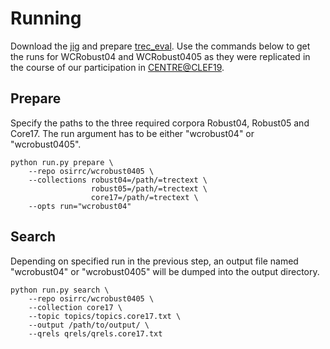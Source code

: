 # Running

Download the [jig](https://github.com/osirrc2019/jig) and prepare [trec_eval](https://github.com/usnistgov/trec_eval).
Use the commands below to get the runs for WCRobust04 and WCRobust0405 as they were
replicated in the course of our participation in [CENTRE@CLEF19](http://www.centre-eval.org/clef2019/).

## Prepare

Specify the paths to the three required corpora Robust04, Robust05 and Core17.
The run argument has to be either "wcrobust04" or "wcrobust0405".

```
python run.py prepare \
    --repo osirrc/wcrobust0405 \
    --collections robust04=/path/=trectext \
                  robust05=/path/=trectext \
                  core17=/path/=trectext \
    --opts run="wcrobust04"
```

## Search

Depending on specified run in the previous step, an output file named "wcrobust04" or "wcrobust0405" will be dumped into the output directory.

```
python run.py search \
    --repo osirrc/wcrobust0405 \
    --collection core17 \
    --topic topics/topics.core17.txt \
    --output /path/to/output/ \
    --qrels qrels/qrels.core17.txt
```
